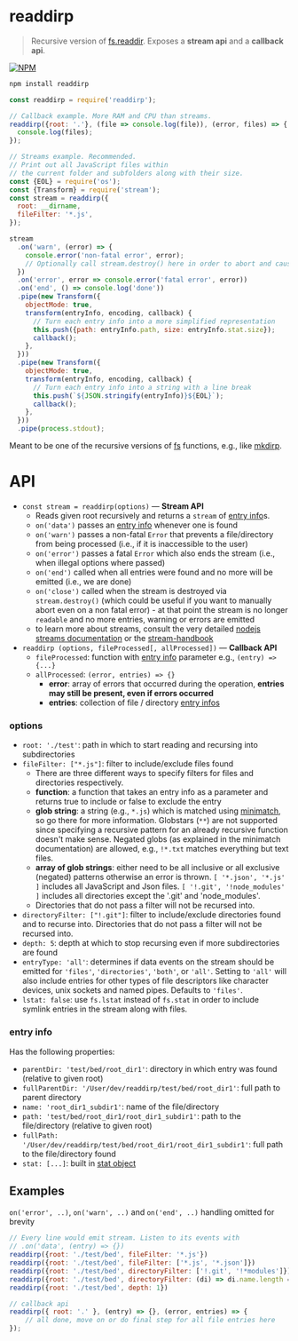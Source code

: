 # readdirp

> Recursive version of [fs.readdir](https://nodejs.org/api/fs.html#fs_fs_readdir_path_options_callback). Exposes a **stream api** and a **callback api**.

[![NPM](https://nodei.co/npm/readdirp.png?downloads=true&stars=true)](https://nodei.co/npm/readdirp/)

```sh
npm install readdirp
```

```javascript
const readdirp = require('readdirp');

// Callback example. More RAM and CPU than streams.
readdirp({root: '.'}, (file => console.log(file)), (error, files) => {
  console.log(files);
});

// Streams example. Recommended.
// Print out all JavaScript files within
// the current folder and subfolders along with their size.
const {EOL} = require('os');
const {Transform} = require('stream');
const stream = readdirp({
  root: __dirname,
  fileFilter: '*.js',
});

stream
  .on('warn', (error) => {
    console.error('non-fatal error', error);
    // Optionally call stream.destroy() here in order to abort and cause 'close' to be emitted
  })
  .on('error', error => console.error('fatal error', error))
  .on('end', () => console.log('done'))
  .pipe(new Transform({
    objectMode: true,
    transform(entryInfo, encoding, callback) {
      // Turn each entry info into a more simplified representation
      this.push({path: entryInfo.path, size: entryInfo.stat.size});
      callback();
    },
  }))
  .pipe(new Transform({
    objectMode: true,
    transform(entryInfo, encoding, callback) {
      // Turn each entry info into a string with a line break
      this.push(`${JSON.stringify(entryInfo)}${EOL}`);
      callback();
    },
  }))
  .pipe(process.stdout);
```

Meant to be one of the recursive versions of [fs](https://nodejs.org/api/fs.html) functions, e.g., like [mkdirp](https://github.com/substack/node-mkdirp).

# API

- `const stream = readdirp(options)` — **Stream API**
    - Reads given root recursively and returns a `stream` of [entry info](#entry-info)s.
    - `on('data')` passes an [entry info](#entry-info) whenever one is found
    - `on('warn')` passes a non-fatal `Error` that prevents a file/directory from being processed (i.e., if it is inaccessible to the user)
    - `on('error')` passes a fatal `Error` which also ends the stream (i.e., when illegal options where passed)
    - `on('end')` called when all entries were found and no more will be emitted (i.e., we are done)
    - `on('close')` called when the stream is destroyed via `stream.destroy()` (which could be useful if you want to manually abort even on a non fatal error) - at that point the stream is no longer `readable` and no more entries, warning or errors are emitted
    - to learn more about streams, consult the very detailed [nodejs streams documentation](http://nodejs.org/api/stream.html) or the [stream-handbook](https://github.com/substack/stream-handbook)
- `readdirp (options, fileProcessed[, allProcessed])` — **Callback API**
    - `fileProcessed`: function with [entry info](#entry-info) parameter e.g., `(entry) => {...}`
    - `allProcessed`: `(error, entries) => {}`
        - **error**: array of errors that occurred during the operation, **entries may still be present, even if errors occurred**
        - **entries**: collection of file / directory [entry infos](#entry-info)

### options

- `root: './test'`: path in which to start reading and recursing into subdirectories
- `fileFilter: ["*.js"]`: filter to include/exclude files found
    - There are three different ways to specify filters for files and directories respectively.
    - **function**: a function that takes an entry info as a parameter and returns true to include or false to exclude the entry
    - **glob string**: a string (e.g., `*.js`) which is matched using [minimatch](https://github.com/isaacs/minimatch), so go there for more
        information. Globstars (`**`) are not supported since specifying a recursive pattern for an already recursive function doesn't make sense. Negated globs (as explained in the minimatch documentation) are allowed, e.g., `!*.txt` matches everything but text files.
    - **array of glob strings**: either need to be all inclusive or all exclusive (negated) patterns otherwise an error is thrown.
        `[ '*.json', '*.js' ]` includes all JavaScript and Json files.
        `[ '!.git', '!node_modules' ]` includes all directories except the '.git' and 'node_modules'.
    - Directories that do not pass a filter will not be recursed into.
- `directoryFilter: ["!.git"]`: filter to include/exclude directories found and to recurse into. Directories that do not pass a filter will not be recursed into.
- `depth: 5`: depth at which to stop recursing even if more subdirectories are found
- `entryType: 'all'`: determines if data events on the stream should be emitted for `'files'`, `'directories'`, `'both'`, or `'all'`. Setting to `'all'` will also include entries for other types of file descriptors like character devices, unix sockets and named pipes. Defaults to `'files'`.
- `lstat: false`: use `fs.lstat` instead of `fs.stat` in order to include symlink entries in the stream along with files.

### entry info

Has the following properties:

- `parentDir: 'test/bed/root_dir1'`: directory in which entry was found (relative to given root)
- `fullParentDir: '/User/dev/readdirp/test/bed/root_dir1'`: full path to parent directory
- `name: 'root_dir1_subdir1'`: name of the file/directory
- `path: 'test/bed/root_dir1/root_dir1_subdir1'`: path to the file/directory (relative to given root)
- `fullPath: '/User/dev/readdirp/test/bed/root_dir1/root_dir1_subdir1'`: full path to the file/directory found
- `stat: [...]`: built in [stat object](https://nodejs.org/api/fs.html#fs_class_fs_stats)

## Examples

`on('error', ..)`, `on('warn', ..)` and `on('end', ..)` handling omitted for brevity

```javascript
// Every line would emit stream. Listen to its events with
// .on('data', (entry) => {})
readdirp({root: './test/bed', fileFilter: '*.js'})
readdirp({root: './test/bed', fileFilter: ['*.js', '*.json']})
readdirp({root: './test/bed', directoryFilter: ['!.git', '!*modules']})
readdirp({root: './test/bed', directoryFilter: (di) => di.name.length === 9})
readdirp({root: './test/bed', depth: 1})

// callback api
readdirp({ root: '.' }, (entry) => {}, (error, entries) => {
    // all done, move on or do final step for all file entries here
});
```
